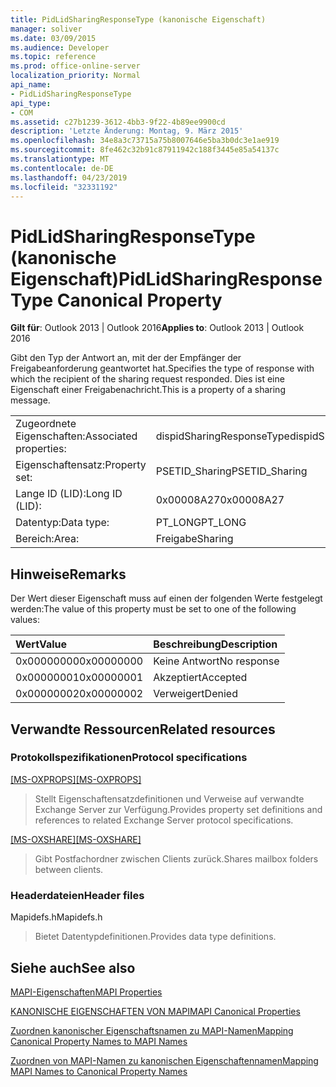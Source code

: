 ```yaml
---
title: PidLidSharingResponseType (kanonische Eigenschaft)
manager: soliver
ms.date: 03/09/2015
ms.audience: Developer
ms.topic: reference
ms.prod: office-online-server
localization_priority: Normal
api_name:
- PidLidSharingResponseType
api_type:
- COM
ms.assetid: c27b1239-3612-4bb3-9f22-4b89ee9900cd
description: 'Letzte Änderung: Montag, 9. März 2015'
ms.openlocfilehash: 34e8a3c73715a75b8007646e5ba3b0dc3e1ae919
ms.sourcegitcommit: 8fe462c32b91c87911942c188f3445e85a54137c
ms.translationtype: MT
ms.contentlocale: de-DE
ms.lasthandoff: 04/23/2019
ms.locfileid: "32331192"
---
```

# <a name="pidlidsharingresponsetype-canonical-property"></a><span data-ttu-id="4510a-103">PidLidSharingResponseType (kanonische Eigenschaft)</span><span class="sxs-lookup"><span data-stu-id="4510a-103">PidLidSharingResponseType Canonical Property</span></span>

  
  
<span data-ttu-id="4510a-104">**Gilt für**: Outlook 2013 | Outlook 2016</span><span class="sxs-lookup"><span data-stu-id="4510a-104">**Applies to**: Outlook 2013 | Outlook 2016</span></span> 
  
<span data-ttu-id="4510a-105">Gibt den Typ der Antwort an, mit der der Empfänger der Freigabeanforderung geantwortet hat.</span><span class="sxs-lookup"><span data-stu-id="4510a-105">Specifies the type of response with which the recipient of the sharing request responded.</span></span> <span data-ttu-id="4510a-106">Dies ist eine Eigenschaft einer Freigabenachricht.</span><span class="sxs-lookup"><span data-stu-id="4510a-106">This is a property of a sharing message.</span></span>
  
|||
|:-----|:-----|
|<span data-ttu-id="4510a-107">Zugeordnete Eigenschaften:</span><span class="sxs-lookup"><span data-stu-id="4510a-107">Associated properties:</span></span>  <br/> |<span data-ttu-id="4510a-108">dispidSharingResponseType</span><span class="sxs-lookup"><span data-stu-id="4510a-108">dispidSharingResponseType</span></span>  <br/> |
|<span data-ttu-id="4510a-109">Eigenschaftensatz:</span><span class="sxs-lookup"><span data-stu-id="4510a-109">Property set:</span></span>  <br/> |<span data-ttu-id="4510a-110">PSETID_Sharing</span><span class="sxs-lookup"><span data-stu-id="4510a-110">PSETID_Sharing</span></span>  <br/> |
|<span data-ttu-id="4510a-111">Lange ID (LID):</span><span class="sxs-lookup"><span data-stu-id="4510a-111">Long ID (LID):</span></span>  <br/> |<span data-ttu-id="4510a-112">0x00008A27</span><span class="sxs-lookup"><span data-stu-id="4510a-112">0x00008A27</span></span>  <br/> |
|<span data-ttu-id="4510a-113">Datentyp:</span><span class="sxs-lookup"><span data-stu-id="4510a-113">Data type:</span></span>  <br/> |<span data-ttu-id="4510a-114">PT_LONG</span><span class="sxs-lookup"><span data-stu-id="4510a-114">PT_LONG</span></span>  <br/> |
|<span data-ttu-id="4510a-115">Bereich:</span><span class="sxs-lookup"><span data-stu-id="4510a-115">Area:</span></span>  <br/> |<span data-ttu-id="4510a-116">Freigabe</span><span class="sxs-lookup"><span data-stu-id="4510a-116">Sharing</span></span>  <br/> |
   
## <a name="remarks"></a><span data-ttu-id="4510a-117">Hinweise</span><span class="sxs-lookup"><span data-stu-id="4510a-117">Remarks</span></span>

<span data-ttu-id="4510a-118">Der Wert dieser Eigenschaft muss auf einen der folgenden Werte festgelegt werden:</span><span class="sxs-lookup"><span data-stu-id="4510a-118">The value of this property must be set to one of the following values:</span></span>
  
|<span data-ttu-id="4510a-119">**Wert**</span><span class="sxs-lookup"><span data-stu-id="4510a-119">**Value**</span></span>|<span data-ttu-id="4510a-120">**Beschreibung**</span><span class="sxs-lookup"><span data-stu-id="4510a-120">**Description**</span></span>|
|:-----|:-----|
|<span data-ttu-id="4510a-121">0x00000000</span><span class="sxs-lookup"><span data-stu-id="4510a-121">0x00000000</span></span>  <br/> |<span data-ttu-id="4510a-122">Keine Antwort</span><span class="sxs-lookup"><span data-stu-id="4510a-122">No response</span></span>  <br/> |
|<span data-ttu-id="4510a-123">0x00000001</span><span class="sxs-lookup"><span data-stu-id="4510a-123">0x00000001</span></span>  <br/> |<span data-ttu-id="4510a-124">Akzeptiert</span><span class="sxs-lookup"><span data-stu-id="4510a-124">Accepted</span></span>  <br/> |
|<span data-ttu-id="4510a-125">0x00000002</span><span class="sxs-lookup"><span data-stu-id="4510a-125">0x00000002</span></span>  <br/> |<span data-ttu-id="4510a-126">Verweigert</span><span class="sxs-lookup"><span data-stu-id="4510a-126">Denied</span></span>  <br/> |
   
## <a name="related-resources"></a><span data-ttu-id="4510a-127">Verwandte Ressourcen</span><span class="sxs-lookup"><span data-stu-id="4510a-127">Related resources</span></span>

### <a name="protocol-specifications"></a><span data-ttu-id="4510a-128">Protokollspezifikationen</span><span class="sxs-lookup"><span data-stu-id="4510a-128">Protocol specifications</span></span>

<span data-ttu-id="4510a-129">[[MS-OXPROPS]](https://msdn.microsoft.com/library/f6ab1613-aefe-447d-a49c-18217230b148%28Office.15%29.aspx)</span><span class="sxs-lookup"><span data-stu-id="4510a-129">[[MS-OXPROPS]](https://msdn.microsoft.com/library/f6ab1613-aefe-447d-a49c-18217230b148%28Office.15%29.aspx)</span></span>
  
> <span data-ttu-id="4510a-130">Stellt Eigenschaftensatzdefinitionen und Verweise auf verwandte Exchange Server zur Verfügung.</span><span class="sxs-lookup"><span data-stu-id="4510a-130">Provides property set definitions and references to related Exchange Server protocol specifications.</span></span>
    
<span data-ttu-id="4510a-131">[[MS-OXSHARE]](https://msdn.microsoft.com/library/e4e5bd27-d5e0-43f9-a6ea-550876724f3d%28Office.15%29.aspx)</span><span class="sxs-lookup"><span data-stu-id="4510a-131">[[MS-OXSHARE]](https://msdn.microsoft.com/library/e4e5bd27-d5e0-43f9-a6ea-550876724f3d%28Office.15%29.aspx)</span></span>
  
> <span data-ttu-id="4510a-132">Gibt Postfachordner zwischen Clients zurück.</span><span class="sxs-lookup"><span data-stu-id="4510a-132">Shares mailbox folders between clients.</span></span>
    
### <a name="header-files"></a><span data-ttu-id="4510a-133">Headerdateien</span><span class="sxs-lookup"><span data-stu-id="4510a-133">Header files</span></span>

<span data-ttu-id="4510a-134">Mapidefs.h</span><span class="sxs-lookup"><span data-stu-id="4510a-134">Mapidefs.h</span></span>
  
> <span data-ttu-id="4510a-135">Bietet Datentypdefinitionen.</span><span class="sxs-lookup"><span data-stu-id="4510a-135">Provides data type definitions.</span></span>
    
## <a name="see-also"></a><span data-ttu-id="4510a-136">Siehe auch</span><span class="sxs-lookup"><span data-stu-id="4510a-136">See also</span></span>



[<span data-ttu-id="4510a-137">MAPI-Eigenschaften</span><span class="sxs-lookup"><span data-stu-id="4510a-137">MAPI Properties</span></span>](mapi-properties.md)
  
[<span data-ttu-id="4510a-138">KANONISCHE EIGENSCHAFTEN VON MAPI</span><span class="sxs-lookup"><span data-stu-id="4510a-138">MAPI Canonical Properties</span></span>](mapi-canonical-properties.md)
  
[<span data-ttu-id="4510a-139">Zuordnen kanonischer Eigenschaftsnamen zu MAPI-Namen</span><span class="sxs-lookup"><span data-stu-id="4510a-139">Mapping Canonical Property Names to MAPI Names</span></span>](mapping-canonical-property-names-to-mapi-names.md)
  
[<span data-ttu-id="4510a-140">Zuordnen von MAPI-Namen zu kanonischen Eigenschaftennamen</span><span class="sxs-lookup"><span data-stu-id="4510a-140">Mapping MAPI Names to Canonical Property Names</span></span>](mapping-mapi-names-to-canonical-property-names.md)

